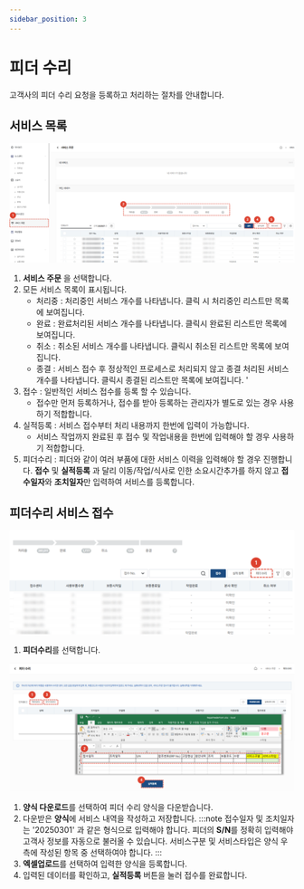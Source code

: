 ```yaml
---
sidebar_position: 3
---
```


# 피더 수리

고객사의 피더 수리 요청을 등록하고 처리하는 절차를 안내합니다. 


## 서비스 목록

![001](./img/001.png)

1. **서비스 주문** 을 선택합니다.
1. 모든 서비스 목록이 표시됩니다.
      - 처리중 : 처리중인 서비스 개수를 나타냅니다. 클릭 시 처리중인 리스트만 목록에 보여집니다. 
      - 완료 : 완료처리된 서비스 개수를 나타냅니다. 클릭시 완료된 리스트만 목록에 보여집니다.
      - 취소 : 취소된 서비스 개수를 나타냅니다. 클릭시 취소된 리스트만 목록에 보여집니다.
      - 종결 : 서비스 접수 후 정상적인 프로세스로 처리되지 않고 종결 처리된 서비스 개수를 나타냅니다. 클릭시 종결된 리스트만 목록에 보여집니다. '
1. 접수 : 일반적인 서비스 접수를 등록 할 수 있습니다. 
      - 접수만 먼저 등록하거나, 접수를 받아 등록하는 관리자가 별도로 있는 경우 사용하기 적합합니다. 
1. 실적등록 : 서비스 접수부터 처리 내용까지 한번에 입력이 가능합니다.   
      - 서비스 작업까지 완료된 후 접수 및 작업내용을 한번에 입력해야 할 경우 사용하기 적합합니다. 
1. 피더수리 : 피더와 같이 여러 부품에 대한 서비스 이력을 입력해야 할 경우 진행합니다. **접수** 및 **실적등록** 과 달리 이동/작업/식사로 인한 소요시간추가를 하지 않고 **접수일자**와 **조치일자**만 입력하여 서비스를 등록합니다. 


## 피더수리 서비스 접수

![022](./img/022.png)

1. **피더수리**를 선택합니다.


![023](./img/023.png)

1. **양식 다운로드**를 선택하여 피더 수리 양식을 다운받습니다. 
1. 다운받은 **양식**에 서비스 내역을 작성하고 저장합니다. 
    :::note
    접수일자 및 조치일자는 '20250301' 과 같은 형식으로 입력해야 합니다.
    피더의 **S/N**를 정확히 입력해야 고객사 정보를 자동으로 불러올 수 있습니다. 
    서비스구분 및 서비스타입은 양식 우측에 작성된 항목 중 선택하여야 합니다. 
    :::
1. **엑셀업로드**를 선택하여 입력한 양식을 등록합니다. 
1. 입력된 데이터를 확인하고, **실적등록** 버튼을 눌러 접수를 완료합니다. 

